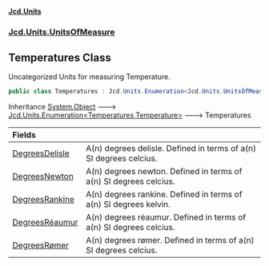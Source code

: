 #### [Jcd.Units](index.md 'index')
### [Jcd.Units.UnitsOfMeasure](Jcd.Units.UnitsOfMeasure.md 'Jcd.Units.UnitsOfMeasure')

## Temperatures Class

Uncategorized Units for measuring Temperature.

```csharp
public class Temperatures : Jcd.Units.Enumeration<Jcd.Units.UnitsOfMeasure.Temperatures, Jcd.Units.UnitTypes.Temperature>
```

Inheritance [System.Object](https://docs.microsoft.com/en-us/dotnet/api/System.Object 'System.Object') &#129106; [Jcd.Units.Enumeration&lt;](Jcd.Units.Enumeration_TEnumeration,T_.md 'Jcd.Units.Enumeration<TEnumeration,T>')[Temperatures](Jcd.Units.UnitsOfMeasure.Temperatures.md 'Jcd.Units.UnitsOfMeasure.Temperatures')[,](Jcd.Units.Enumeration_TEnumeration,T_.md 'Jcd.Units.Enumeration<TEnumeration,T>')[Temperature](Jcd.Units.UnitTypes.Temperature.md 'Jcd.Units.UnitTypes.Temperature')[&gt;](Jcd.Units.Enumeration_TEnumeration,T_.md 'Jcd.Units.Enumeration<TEnumeration,T>') &#129106; Temperatures

| Fields | |
| :--- | :--- |
| [DegreesDelisle](Jcd.Units.UnitsOfMeasure.Temperatures.DegreesDelisle.md 'Jcd.Units.UnitsOfMeasure.Temperatures.DegreesDelisle') | A(n) degrees delisle. Defined in terms of a(n) SI degrees celcius. |
| [DegreesNewton](Jcd.Units.UnitsOfMeasure.Temperatures.DegreesNewton.md 'Jcd.Units.UnitsOfMeasure.Temperatures.DegreesNewton') | A(n) degrees newton. Defined in terms of a(n) SI degrees celcius. |
| [DegreesRankine](Jcd.Units.UnitsOfMeasure.Temperatures.DegreesRankine.md 'Jcd.Units.UnitsOfMeasure.Temperatures.DegreesRankine') | A(n) degrees rankine. Defined in terms of a(n) SI degrees kelvin. |
| [DegreesRéaumur](Jcd.Units.UnitsOfMeasure.Temperatures.DegreesRéaumur.md 'Jcd.Units.UnitsOfMeasure.Temperatures.DegreesRéaumur') | A(n) degrees réaumur. Defined in terms of a(n) SI degrees celcius. |
| [DegreesRømer](Jcd.Units.UnitsOfMeasure.Temperatures.DegreesRømer.md 'Jcd.Units.UnitsOfMeasure.Temperatures.DegreesRømer') | A(n) degrees rømer. Defined in terms of a(n) SI degrees celcius. |
